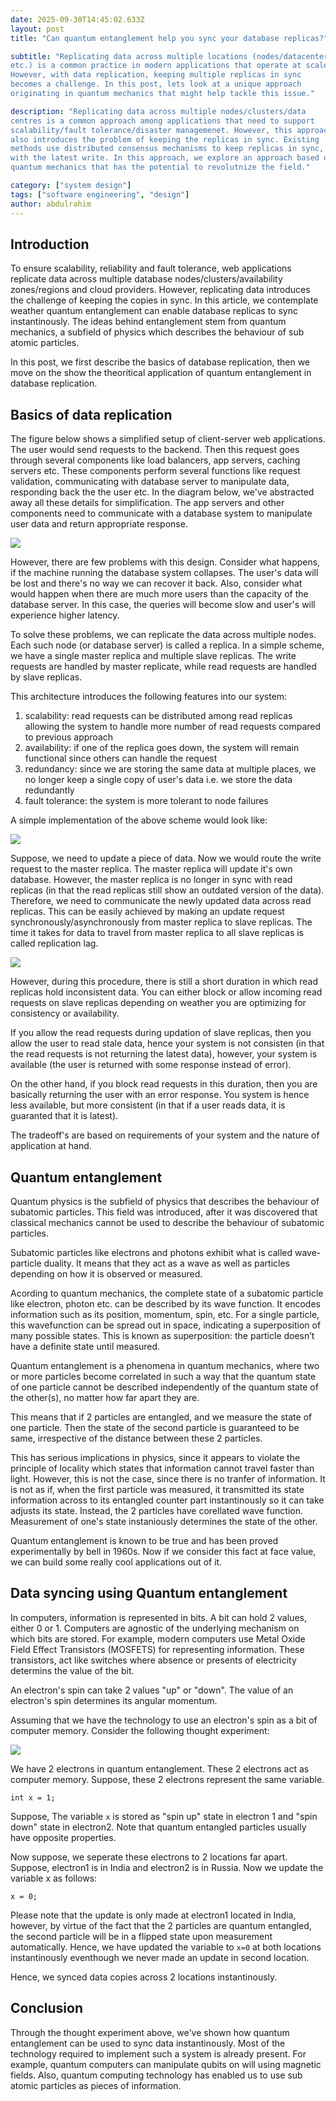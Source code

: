 ```yaml
---
date: 2025-09-30T14:45:02.633Z
layout: post
title: "Can quantum entanglement help you sync your database replicas?"

subtitle: "Replicating data across multiple locations (nodes/datacenters
etc.) is a common practice in modern applications that operate at scale.
However, with data replication, keeping multiple replicas in sync
becomes a challenge. In this post, lets look at a unique approach
originating in quantum mechanics that might help tackle this issue."

description: "Replicating data across multiple nodes/clusters/data
centres is a common approach among applications that need to support
scalability/fault tolerance/disaster managemenet. However, this approach
also introduces the problem of keeping the replicas in sync. Existing
methods use distributed consensus mechanisms to keep replicas in sync,
with the latest write. In this approach, we explore an approach based on
quantum mechanics that has the potential to revolutnize the field."

category: ["system design"]
tags: ["software engineering", "design"]
author: abdulrahim
---
```


## Introduction

To ensure scalability, reliability and fault tolerance, web applications
replicate data across multiple database nodes/clusters/availability
zones/regions and cloud providers. However, replicating data introduces
the challenge of keeping the copies in sync. In this article, we
contemplate weather quantum entanglement can enable database replicas to
sync instantinously. The ideas behind entanglement stem from quantum
mechanics, a subfield of physics which describes the behaviour of sub
atomic particles.

In this post, we first describe the basics of database replication, then
we move on the show the theoritical application of quantum entanglement
in database replication.

## Basics of data replication

The figure below shows a simplified setup of client-server web
applications. The user would send requests to the backend. Then this
request goes through several components like load balancers, app
servers, caching servers etc. These components perform several functions
like request validation, communicating with database server to
manipulate data, responding back the the user etc. In the diagram below,
we've abstracted away all these details for simplification.  The app
servers and other components need to communicate with a database system
to manipulate user data and return appropriate response.

![](https://i.ibb.co/WN8CjXFt/Screenshot-from-2025-09-30-21-37-32.png)

However, there are few problems with this design. Consider what happens,
if the machine running the database system collapses. The user's data
will be lost and there's no way we can recover it back. Also, consider
what would happen when there are much more users than the capacity of
the database server. In this case, the queries will become slow and
user's will experience higher latency.

To solve these problems, we can replicate the data across multiple
nodes. Each such node (or database server) is called a replica. In a
simple scheme, we have a single master replica and multiple slave
replicas.  The write requests are handled by master replicate, while
read requests are handled by slave replicas.

This architecture introduces the following features into our system:

1. scalability: read requests can be distributed among read replicas
   allowing the system to handle more number of read requests compared
   to previous approach
2. availability: if one of the replica goes down, the system will remain
   functional since others can handle the request
3. redundancy: since we are storing the same data at multiple places,
   we no longer keep a single copy of user's data i.e. we store the data
   redundantly
4. fault tolerance: the system is more tolerant to node failures

A simple implementation of the above scheme would look like:

![](https://i.ibb.co/tpqDCPpy/Screenshot-from-2025-09-30-22-17-35.png)

Suppose, we need to update a piece of data. Now we would route the write
request to the master replica. The master replica will update it's own
database. However, the master replica is no longer in sync with read
replicas (in that the read replicas still show an outdated version of
the data). Therefore, we need to communicate the newly  updated data
across read replicas. This can be easily achieved by making an update
request synchronously/asynchronously from master replica to slave
replicas.  The time it takes for data to travel from master replica to
all slave replicas is called replication lag.

![](https://i.ibb.co/8L9LvnV9/Screenshot-from-2025-09-30-22-26-01.png)

However, during this procedure, there is still a short duration in which
read replicas hold inconsistent data. You can either block or allow
incoming read requests on slave replicas depending on weather you are
optimizing for consistency or availability.

If you allow the read requests during updation of slave replicas, then
you allow the user to read stale data, hence your system is not
consisten (in that the read requests is not returning the latest data),
however, your system is available (the user is returned with some
response instead of error).

On the other hand, if you block read requests in this duration, then you
are basically returning the user with an error response. You system is
hence less available, but more consistent (in that if a user reads data,
it is guaranted that it is latest).

The tradeoff's are based on requirements of your system and the nature
of application at hand.

## Quantum entanglement

Quantum physics is the subfield of physics that describes the behaviour
of subatomic particles. This field was introduced, after it was
discovered that classical mechanics cannot be used to describe the
behaviour of subatomic particles.

Subatomic particles like electrons and photons exhibit what is called
wave-particle duality. It means that they act as a wave as well as
particles depending on how it is observed or measured.

Acording to quantum mechanics, the complete state of a subatomic
particle like electron, photon etc. can be described by its wave
function. It encodes information such as its position, momentum, spin,
etc. For a single particle, this wavefunction can be spread out in
space, indicating a superposition of many possible states. This is known
as superposition: the particle doesn’t have a definite state until
measured.

Quantum entanglement is a phenomena in quantum mechanics, where two or
more particles become correlated in such a way that the quantum state of
one particle cannot be described independently of the quantum state of
the other(s), no matter how far apart they are.

This means that if 2 particles are entangled, and we measure the state
of one particle. Then the state of the second particle is guaranteed to
be same, irrespective of the distance between these 2 particles.

This has serious implications in physics, since it appears to violate
the principle of locality which states that information cannot travel
faster than light. However, this is not the case, since there is no
tranfer of information. It is not as if, when the first particle was
measured, it transmitted its state information across to its entangled
counter part instantinously so it can take adjusts its state. Instead,
the 2 particles have corellated wave function. Measurement of one's
state instaniously determines the state of the other.

Quantum entanglement is known to be true and has been proved
experimentally by bell in 1960s. Now if we consider this fact at face
value, we can build some really cool applications out of it.

## Data syncing using Quantum entanglement

In computers, information is represented in bits. A bit can hold 2
values, either 0 or 1. Computers are agnostic of the underlying
mechanism on which bits are stored. For example, modern computers use
Metal Oxide Field Effect Transistors (MOSFETS) for representing
information. These transistors, act like switches where absence or
presents of electricity determins the value of the bit.

An electron's spin can take 2 values "up" or "down". The value of an
electron's spin determines its angular momentum. 


Assuming that we have
the technology to use an electron's spin as a bit of computer memory.
Consider the following thought experiment:

![](https://upload.wikimedia.org/wikipedia/commons/d/d6/CPdiagram.png)

We have 2 electrons in quantum entanglement. These 2 electrons act as
computer memory. Suppose, these 2 electrons represent the same variable.

```
int x = 1;
```

Suppose, The variable `x` is stored as "spin up" state in electron 1 and
"spin down" state in electron2. Note that quantum entangled particles
usually have opposite properties.

Now suppose, we seperate these electrons to 2 locations far apart.
Suppose, electron1 is in India and electron2 is in Russia. Now we update
the variable x as follows:

```
x = 0;
```

Please note that the update is only made at electron1 located in
India, however, by virtue of the fact that the 2 particles are quantum
entangled, the second particle will be in a flipped state upon
measurement automatically. Hence, we have updated the variable to `x=0`
at both locations instantinously eventhough we never made an update in
second location.

Hence, we synced data copies across 2 locations instantinously.

## Conclusion

Through the thought experiment above, we've shown how quantum
entanglement can be used to sync data instantinously. Most of the
technology required to implement such a system is already present. For
example, quantum computers can manipulate qubits on will using magnetic
fields.  Also, quantum computing technology has enabled us to use sub
atomic particles as pieces of information.

